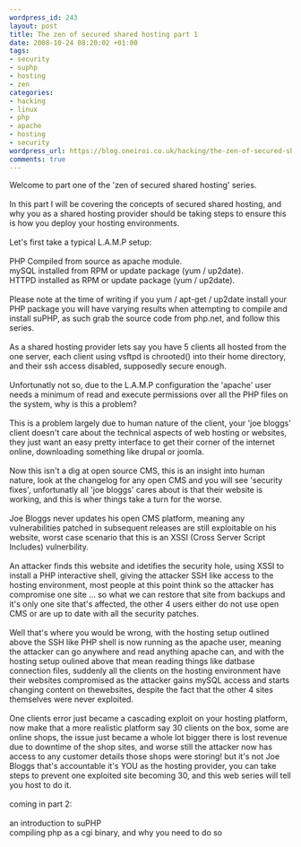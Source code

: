 ```yaml
--- 
wordpress_id: 243
layout: post
title: The zen of secured shared hosting part 1
date: 2008-10-24 08:20:02 +01:00
tags: 
- security
- suphp
- hosting
- zen
categories: 
- hacking
- linux
- php
- apache
- hosting
- security
wordpress_url: https://blog.oneiroi.co.uk/hacking/the-zen-of-secured-shared-hosting-part-1
comments: true
---
```

Welcome to part one of the 'zen of secured shared hosting' series.<br /><br />In this part I will be covering the concepts of secured shared hosting, and why you as a shared hosting provider should be taking steps to ensure this is how you deploy your hosting environments.<br /><br />Let's first take a typical L.A.M.P setup:<br /><br />PHP Compiled from source as apache module.<br />mySQL installed from RPM or update package (yum / up2date).<br />HTTPD installed as RPM or update package (yum / up2date).<br /><br />Please note at the time of writing if you yum / apt-get / up2date install your PHP package you will have varying results when attempting to compile and install suPHP, as such grab the source code from php.net, and follow this series.<br /><br />As a shared hosting provider lets say you have 5 clients all hosted from the one server, each client using vsftpd is chrooted() into their home directory, and their ssh access disabled, supposedly secure enough.<br /><br />Unfortunatly not so, due to the L.A.M.P configuration the 'apache' user needs a minimum of read and execute permissions over all the PHP files on the system, why is this a problem?<br /><br />This is a problem largely due to human nature of the client, your 'joe bloggs' client doesn't care about the technical aspects of web hosting or websites, they just want an easy pretty interface to get their corner of the internet online, downloading something like drupal or joomla.<br /><br />Now this isn't a dig at open source CMS, this is an insight into human nature, look at the changelog for any open CMS and you will see 'security fixes', unfortunatly all 'joe bloggs' cares about is that their website is working, and this is wher things take a turn for the worse.<br /><br />Joe Bloggs never updates his open CMS platform, meaning any vulnerabilities patched in subsequent releases are still exploitable on his website, worst case scenario that this is an XSSI (Cross Server Script Includes) vulnerbility.<br /><br />An attacker finds this website and idetifies the security hole, using XSSI to install a PHP interactive shell, giving the attacker SSH like access to the hosting environment, most people at this point think so the attacker has compromise one site ... so what we can restore that site from backups and it's only one site that's affected, the other 4 users either do not use open CMS or are up to date with all the security patches.<br /><br />Well that's where you would be wrong, with the hosting setup outlined above the SSH like PHP shell is now running as the apache user, meaning the attacker can go anywhere and read anything apache can, and with the hosting setup oulined above that mean reading things like datbase connection files, suddenly all the clients on the hosting environment have their websites compromised as the attacker gains mySQL access and starts changing content on thewebsites, despite the fact that the other 4 sites themselves were never exploited.<br /><br />One clients error just became a cascading exploit on your hosting platform, now make that a more realistic platform say 30 clients on the box, some are online shops, the issue just became a whole lot bigger there is lost revenue due to downtime of the shop sites, and worse still the attacker now has access to any customer details those shops were storing! but it's not Joe Bloggs that's accountable it's YOU as the hosting provider, you can take steps to prevent one exploited site becoming 30, and this web series will tell you host to do it.<br /><br />coming in part 2:<br /><br />an introduction to suPHP<br />compiling php as a cgi binary, and why you need to do so<br /><br /><br /><br /><br />
